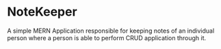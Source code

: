 # NoteKeeper
A simple MERN Application responsible for keeping notes of an individual person where a person is able to perform CRUD application through it.
